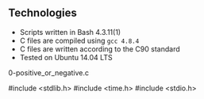 ## Technologies
* Scripts written in Bash 4.3.11(1)
* C files are compiled using `gcc 4.8.4`
* C files are written according to the C90 standard
* Tested on Ubuntu 14.04 LTS

0-positive_or_negative.c

#include <stdlib.h>
#include <time.h>
#include <stdio.h>
